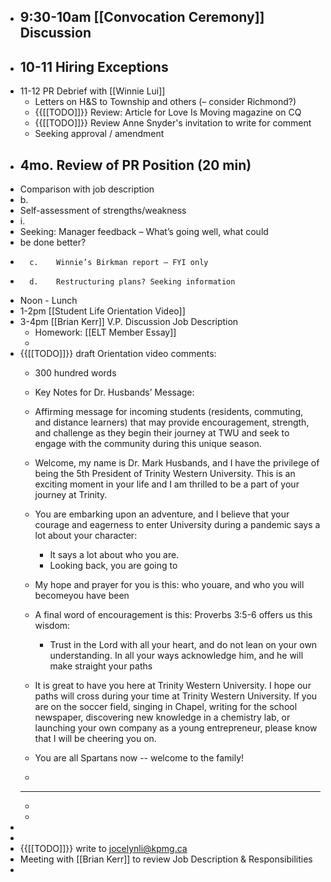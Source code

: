 - 9:30-10am [[Convocation Ceremony]] Discussion
    - 
- 10-11 Hiring Exceptions
    - 
- 11-12 PR Debrief with [[Winnie Lui]]
    - Letters on H&S to Township and others (– consider Richmond?)
    - {{[[TODO]]}} Review: Article for Love Is Moving magazine on CQ
    - {{[[TODO]]}} Review Anne Snyder's invitation to write for comment
    - Seeking approval / amendment
- **4mo. Review of PR Position (20 min)**
    - 
- Comparison with job description
- b.
- Self-assessment of strengths/weakness
- i.
- Seeking: Manager feedback – What’s going well, what could
- be done better?
-       c.    Winnie’s Birkman report – FYI only
-       d.    Restructuring plans? Seeking information
- Noon - Lunch
- 1-2pm [[Student Life Orientation Video]]
- 3-4pm [[Brian Kerr]] V.P. Discussion Job Description
    - Homework: [[ELT Member Essay]]
    - 
- {{[[TODO]]}} draft Orientation video comments:
    - 300 hundred words
    - Key Notes
for Dr. Husbands’ Message:
    - Affirming
message for incoming students (residents, commuting, and distance learners)
that may provide encouragement, strength, and challenge as they begin their
journey at TWU and seek to engage with the community during this unique season.
    - Welcome, my name is Dr. Mark Husbands, and I have the privilege of being the 5th President of Trinity Western University. 
This is an exciting moment in your life and I am thrilled to be a part of your journey at Trinity. 
    - You are embarking upon an adventure, and I believe that your courage and eagerness to enter University during a pandemic says a lot about your character: 
        - It says a lot about who you are.
        - Looking back, you are going to 
    - My hope and prayer for you is this:  who youare, and who you will becomeyou have been 
    - A final word of encouragement is this: 
Proverbs 3:5-6 offers us this wisdom:

        - Trust in the Lord with all your heart,
and do not lean on your own understanding.
In all your ways acknowledge him,
and he will make straight your paths
    - It is great to have you here at Trinity Western University.
I hope our paths will cross during your time at Trinity Western University. If you are on the soccer field, singing in Chapel, writing for the school newspaper, discovering new knowledge in a chemistry lab, or launching your own company as a young entrepreneur, please know that I will be cheering you on.
    - You are all Spartans now -- welcome to the family!
    - 
    - ----------------
    - 
    - 
- 
- 
- {{[[TODO]]}} write to jocelynli@kpmg.ca
- Meeting with [[Brian Kerr]] to review Job Description & Responsibilities
- 
